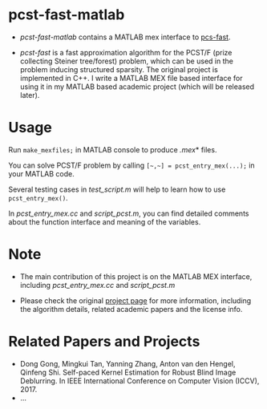 # pcst-fast-matlab

+ *pcst-fast-matlab* contains a MATLAB mex interface to [pcs-fast](https://github.com/ludwigschmidt/pcst-fast).

+ *pcst-fast* is a fast approximation algorithm for the PCST/F (prize collecting Steiner tree/forest) problem, which can be used in the problem inducing structured sparsity. The original project is implemented in C++. I write a MATLAB MEX file based interface for using it in my MATLAB based academic project (which will be released later). 

# Usage

Run `make_mexfiles;` in MATLAB console to produce *.mex** files.

You can solve PCST/F problem by calling `[~,~] = pcst_entry_mex(...);` in your MATLAB code.

Several testing cases in *test_script.m* will help to learn how to use `pcst_entry_mex()`.

In *pcst_entry_mex.cc* and *script_pcst.m*, you can find detailed comments about the function interface and meaning of the variables.

# Note

+ The main contribution of this project is on the MATLAB MEX interface, including *pcst_entry_mex.cc* and *script_pcst.m*

+ Please check the original [project page](https://github.com/ludwigschmidt/pcst-fast) for more information, including the algorithm details, related academic papers and the license info.

# Related Papers and Projects
+ Dong Gong, Mingkui Tan, Yanning Zhang, Anton van den Hengel, Qinfeng Shi. Self-paced Kernel Estimation for Robust Blind Image Deblurring. In IEEE International Conference on Computer Vision (ICCV), 2017. 
+ ...